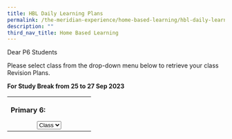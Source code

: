 ```yaml
---
title: HBL Daily Learning Plans
permalink: /the-meridian-experience/home-based-learning/hbl-daily-learning-plans/
description: ""
third_nav_title: Home Based Learning
---
```

Dear P6 Students  
  
Please select class from the drop-down menu below to retrieve your class Revision Plans.

<b>For&nbsp;Study Break from 25 to 27 Sep 2023</b>
 
<table>
<tbody><tr>
<th style="width: 178px;">
  <p style="text-align: left;">Primary 6:</p>
  <select id="select">
  <option value="">Class</option>
		    <option value="6CA">6CA</option>
  <option value="/qql/slot/u143/Home Based Learning/2022/Sept/P5 RB HBL_29 Sep 2022.pdf">6RB</option>
  <option value="/qql/slot/u143/Home Based Learning/2022/Sept/P5 RS HBL_29 Sep 2022.pdf">6RS</option>
  <option value="/qql/slot/u143/Home Based Learning/2022/Sept/P5 RT HBL_29 Sep 2022.pdf">6RT</option>
  
  </select>
</th>
</tr>
</tbody></table>